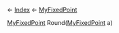 ← [Index](Api-Index) ← [MyFixedPoint](VRage.MyFixedPoint)

[MyFixedPoint](VRage.MyFixedPoint) Round([MyFixedPoint](VRage.MyFixedPoint) a)

